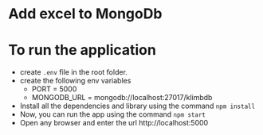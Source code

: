 # Add excel to MongoDb

# To run the application
* create `.env` file in the root folder.
* create the following env variables
  * PORT = 5000
  * MONGODB_URL = mongodb://localhost:27017/klimbdb
* Install all the dependencies and library using the command `npm install`
* Now, you can run the app using the command `npm start`
* Open any browser and enter the url <link>http://localhost:5000</link>